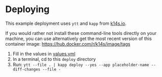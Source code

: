# Deploying

This example deployment uses `ytt` and `kapp` from [k14s.io](https://k14s.io/).

If you would rather not install these command-line tools directly on your machine,
you can use alternatively get the most recent version of this container image:
https://hub.docker.com/r/k14s/image/tags

1. Fill in the values in [values.yml](values.yaml)
2. In a terminal, cd to this `deploy` directory
3. Run: `ytt --file . | kapp deploy --yes --app placeholder-name --diff-changes --file -`
